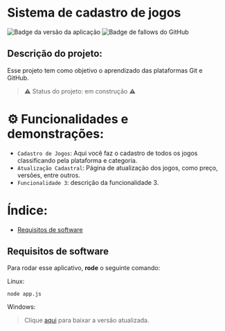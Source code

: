 # Sistema de cadastro de jogos

![Badge da versão da aplicação](https://img.shields.io/badge/Ves%C3%A3o-1.0-brightgreen)
![Badge de fallows do GitHub](https://img.shields.io/github/followers/gtcunha?style=social)

<h2>Descrição do projeto:</h2>

Esse projeto tem como objetivo o aprendizado das plataformas Git e GitHub.

> :warning: Status do projeto: em construção :warning:

# ⚙️ Funcionalidades e demonstrações:

- `Cadastro de Jogos`: Aqui você faz o cadastro de todos os jogos classificando pela plataforma e categoria.
- `Atualização Cadastral`: Página de atualização dos jogos, como preço, versões, entre outros.
- `Funcionalidade 3`: descrição da funcionalidade 3.

# Índice:

* [Requisitos de software](#requisitos-de-software)

<h2 id="requisitos-de-software">Requisitos de software</h2>

Para rodar esse aplicativo, **rode** o seguinte comando:

Linux:
```
node app.js
```

Windows:

> Clique [aqui](https://www.java.com/pt-BR/download/ie_manual.jsp?locale=pt_BR) para baixar a versão atualizada. 

